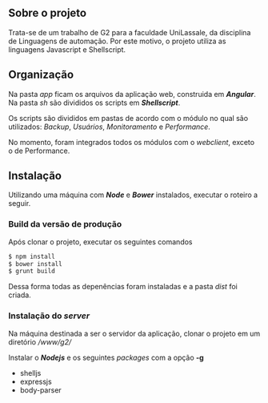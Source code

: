 ## Sobre o projeto

Trata-se de um trabalho de G2 para a faculdade UniLassale, da disciplina de
Linguagens de automação. Por este motivo, o projeto utiliza as linguagens
Javascript e Shellscript.

## Organização

Na pasta *app* ficam os arquivos da aplicação web, construida em _**Angular**_. Na pasta *sh* são divididos os scripts em _**Shellscript**_.

Os scripts são divididos em pastas de acordo com o módulo
no qual são utilizados: _Backup_, _Usuários_, _Monitoramento_ e _Performance_.

No momento, foram integrados todos os módulos com o *webclient*, exceto o de Performance.

## Instalação

Utilizando uma máquina com _**Node**_ e _**Bower**_ instalados, executar o roteiro a seguir.

### Build da versão de produção

Após clonar o projeto, executar os seguintes comandos

```bash
$ npm install
$ bower install
$ grunt build
```
Dessa forma todas as depenências foram instaladas e a pasta _dist_ foi criada.

### Instalação do _server_
Na máquina destinada a ser o servidor da aplicação, clonar o projeto em um diretório _/www/g2/_

Instalar o _**Nodejs**_ e os seguintes _packages_ com a opção __-g__

* shelljs
* expressjs
* body-parser
